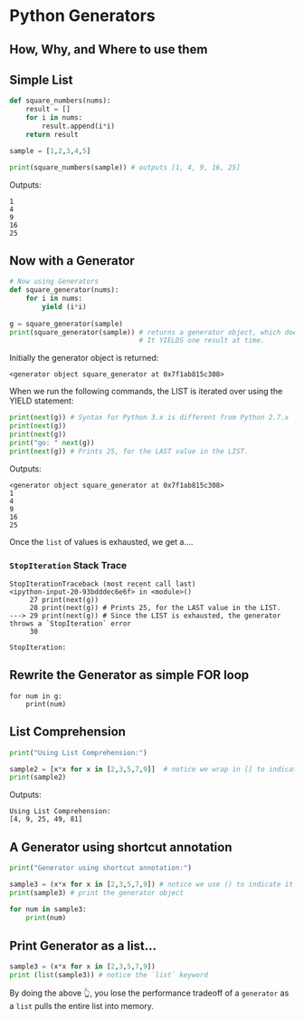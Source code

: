 # Python Generators
## How, Why, and Where to use them

## Simple List
```py
def square_numbers(nums):
    result = []
    for i in nums:
        result.append(i*i)
    return result

sample = [1,2,3,4,5]

print(square_numbers(sample)) # outputs [1, 4, 9, 16, 25]
```
Outputs:
```
1
4
9
16
25
```

## Now with a Generator

```py
# Now using Generators
def square_generator(nums):
    for i in nums:
        yield (i*i)
        
g = square_generator(sample)
print(square_generator(sample)) # returns a generator object, which does NOT return all the results.
                                # It YIELDS one result at time. 
```

Initially the generator object is returned:

```
<generator object square_generator at 0x7f1ab815c308>
```

When we run the following commands, the LIST is iterated over using the YIELD statement:
```py
print(next(g)) # Syntax for Python 3.x is different from Python 2.7.x
print(next(g))
print(next(g))
print("go: " next(g))
print(next(g)) # Prints 25, for the LAST value in the LIST.
```
Outputs:
```
<generator object square_generator at 0x7f1ab815c308>
1
4
9
16
25
```
Once the `list` of values is exhausted, we get a....

### `StopIteration` Stack Trace

```
StopIterationTraceback (most recent call last)
<ipython-input-20-93bdddec6e6f> in <module>()
     27 print(next(g))
     28 print(next(g)) # Prints 25, for the LAST value in the LIST.
---> 29 print(next(g)) # Since the LIST is exhausted, the generator throws a `StopIteration` error
     30 

StopIteration: 

```

## Rewrite the Generator as simple FOR loop
```
for num in g:
    print(num)
```

## List Comprehension     
```py
print("Using List Comprehension:")

sample2 = [x*x for x in [2,3,5,7,9]]  # notice we wrap in [] to indicate List Comprehension
print(sample2)
```
Outputs:
```
Using List Comprehension:
[4, 9, 25, 49, 81]
```

## A Generator using shortcut annotation
```py
print("Generator using shortcut annotation:")

sample3 = (x*x for x in [2,3,5,7,9]) # notice we use () to indicate it's a Generator
print(sample3) # print the generator object

for num in sample3:
    print(num)
```

## Print Generator as a list...
```py
sample3 = (x*x for x in [2,3,5,7,9])
print (list(sample3)) # notice the `list` keyword
```

By doing the above :point_up_2:, you lose the performance tradeoff of a `generator` as a `list` pulls the
entire list into memory.
